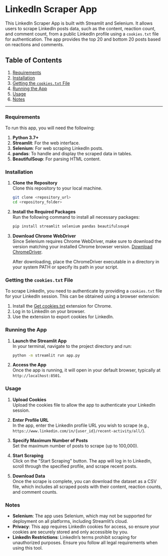 # LinkedIn Scraper App

This LinkedIn Scraper App is built with Streamlit and Selenium. It allows users to scrape LinkedIn posts data, such as the content, reaction count, and comment count, from a public LinkedIn profile using a `cookies.txt` file for authentication. The app provides the top 20 and bottom 20 posts based on reactions and comments.

## Table of Contents

1. [Requirements](#requirements)
2. [Installation](#installation)
3. [Getting the `cookies.txt` File](#getting-the-cookiestxt-file)
4. [Running the App](#running-the-app)
5. [Usage](#usage)
6. [Notes](#notes)

---

### Requirements

To run this app, you will need the following:

1. **Python 3.7+**
2. **Streamlit**: For the web interface.
3. **Selenium**: For web scraping LinkedIn posts.
4. **pandas**: To handle and display the scraped data in tables.
5. **BeautifulSoup**: For parsing HTML content.

### Installation

1. **Clone the Repository**  
   Clone this repository to your local machine.

   ```bash
   git clone <repository_url>
   cd <repository_folder>
   ```

2. **Install the Required Packages**  
   Run the following command to install all necessary packages:

   ```bash
   pip install streamlit selenium pandas beautifulsoup4
   ```

3. **Download Chrome WebDriver**  
   Since Selenium requires Chrome WebDriver, make sure to download the version matching your installed Chrome browser version. [Download ChromeDriver](https://developer.chrome.com/docs/chromedriver/downloads).

   After downloading, place the ChromeDriver executable in a directory in your system PATH or specify its path in your script.

### Getting the `cookies.txt` File

To scrape LinkedIn, you need to authenticate by providing a `cookies.txt` file for your LinkedIn session. This can be obtained using a browser extension:

1. Install the [Get cookies.txt](https://chromewebstore.google.com/detail/get-cookiestxt-clean/ahmnmhfbokciafffnknlekllgcnafnie) extension for Chrome.
2. Log in to LinkedIn on your browser.
3. Use the extension to export cookies for LinkedIn.

### Running the App

1. **Launch the Streamlit App**  
   In your terminal, navigate to the project directory and run:

   ```bash
   python -m streamlit run app.py
   ```

2. **Access the App**  
   Once the app is running, it will open in your default browser, typically at `http://localhost:8501`.

### Usage

1. **Upload Cookies**  
   Upload the cookies file to allow the app to authenticate your LinkedIn session.

2. **Enter Profile URL**  
   In the app, enter the LinkedIn profile URL you wish to scrape (e.g., `https://www.linkedin.com/in/{user_id}/recent-activity/all/`).

3. **Specify Maximum Number of Posts**  
   Set the maximum number of posts to scrape (up to 100,000).

4. **Start Scraping**  
   Click on the "Start Scraping" button. The app will log in to LinkedIn, scroll through the specified profile, and scrape recent posts.

5. **Download Data**  
   Once the scrape is complete, you can download the dataset as a CSV file, which includes all scraped posts with their content, reaction counts, and comment counts.

### Notes

- **Selenium**: The app uses Selenium, which may not be supported for deployment on all platforms, including Streamlit’s cloud.
- **Privacy**: This app requires LinkedIn cookies for access, so ensure your cookies are securely stored and only accessible by you.
- **LinkedIn Restrictions**: LinkedIn’s terms prohibit scraping for unauthorized purposes. Ensure you follow all legal requirements when using this tool.

